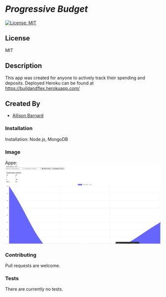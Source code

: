 # __*Progressive Budget*__
[![License: MIT](https://img.shields.io/badge/License-MIT-yellow.svg)](https://opensource.org/licenses/MIT)
## __License__
MIT

## __Description__
This app was created for anyone to actively track their spending and deposits. 
Deployed Heroku can be found at https://buildandflex.herokuapp.com/

## __Created By__
* [Allison Barnard](https://github.com/allisonbarnard07)

### __Installation__
Installation:  Node.js, MongoDB

### __Image__
Appe:
![Budget app](progressiveBudget.PNG)

### __Contributing__
Pull requests are welcome.

### __Tests__
There are currently no tests.
